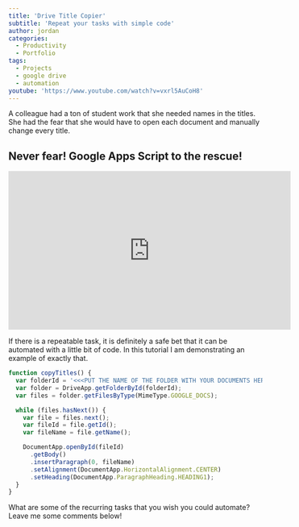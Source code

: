 ```yaml
---
title: 'Drive Title Copier'
subtitle: 'Repeat your tasks with simple code'
author: jordan
categories:
  - Productivity
  - Portfolio
tags:
  - Projects
  - google drive
  - automation
youtube: 'https://www.youtube.com/watch?v=vxrl5AuCoH8'
---
```


A colleague had a ton of student work that she needed names in the titles. She had the fear that she would have to open each document and manually change every title.

## Never fear! Google Apps Script to the rescue!

<iframe width="560" height="315" src="https://www.youtube.com/embed/vxrl5AuCoH8" frameborder="0" allow="autoplay; encrypted-media" allowfullscreen></iframe>

If there is a repeatable task, it is definitely a safe bet that it can be automated with a little bit of code. In this tutorial I am demonstrating an example of exactly that.

```javascript
function copyTitles() {
  var folderId = '<<<PUT THE NAME OF THE FOLDER WITH YOUR DOCUMENTS HERE>>>';
  var folder = DriveApp.getFolderById(folderId);
  var files = folder.getFilesByType(MimeType.GOOGLE_DOCS);

  while (files.hasNext()) {
    var file = files.next();
    var fileId = file.getId();
    var fileName = file.getName();

    DocumentApp.openById(fileId)
      .getBody()
      .insertParagraph(0, fileName)
      .setAlignment(DocumentApp.HorizontalAlignment.CENTER)
      .setHeading(DocumentApp.ParagraphHeading.HEADING1);
  }
}
```

What are some of the recurring tasks that you wish you could automate? Leave me some comments below!
